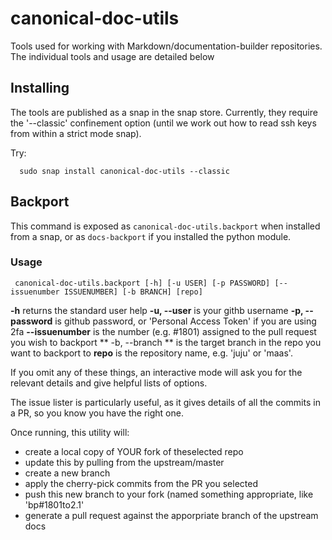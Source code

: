 # canonical-doc-utils
Tools used for working with Markdown/documentation-builder repositories. The individual tools and usage are detailed below

## Installing

The tools are published as a snap in the snap store. Currently, they require the '--classic' confinement option (until we work out how to read ssh keys from within a strict mode snap).

Try:

      sudo snap install canonical-doc-utils --classic
      


## Backport

This command is exposed as `canonical-doc-utils.backport` when installed from a snap, or as `docs-backport` if you installed the python module.

### Usage

     canonical-doc-utils.backport [-h] [-u USER] [-p PASSWORD] [--issuenumber ISSUENUMBER] [-b BRANCH] [repo]

**-h** returns the standard user help
**-u, --user** is your githb username
**-p, --password** is github password, or 'Personal Access Token' if you are using 2fa
**--issuenumber** is the number (e.g. #1801) assigned to the pull request you wish to backport
** -b, --branch ** is the target branch in the repo you want to backport to
**repo** is the repository name, e.g. 'juju' or 'maas'. 

If you omit any of these things, an interactive mode will ask you for the relevant details and give helpful lists of options.

The issue lister is particularly useful, as it gives details of all the commits in a PR, so you know you have the right one.

Once running, this utility will:

  * create a local copy of YOUR fork of theselected repo
  * update this by pulling from the upstream/master
  * create a new branch
  * apply the cherry-pick commits from the PR you selected
  * push this new branch to your fork (named something appropriate, like 'bp#1801to2.1'
  * generate a pull request against the apporpriate branch of the upstream docs
  
